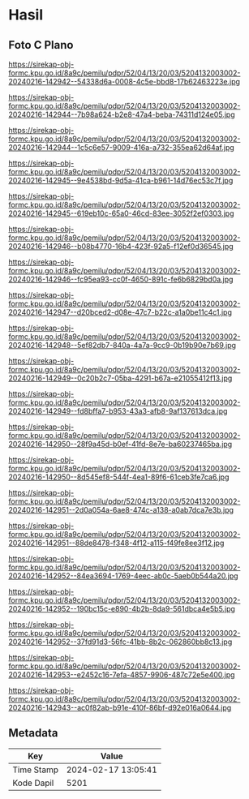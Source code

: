 # Hasil

## Foto C Plano

https://sirekap-obj-formc.kpu.go.id/8a9c/pemilu/pdpr/52/04/13/20/03/5204132003002-20240216-142942--54338d6a-0008-4c5e-bbd8-17b62463223e.jpg

https://sirekap-obj-formc.kpu.go.id/8a9c/pemilu/pdpr/52/04/13/20/03/5204132003002-20240216-142944--7b98a624-b2e8-47a4-beba-74311d124e05.jpg

https://sirekap-obj-formc.kpu.go.id/8a9c/pemilu/pdpr/52/04/13/20/03/5204132003002-20240216-142944--1c5c6e57-9009-416a-a732-355ea62d64af.jpg

https://sirekap-obj-formc.kpu.go.id/8a9c/pemilu/pdpr/52/04/13/20/03/5204132003002-20240216-142945--9e4538bd-9d5a-41ca-b961-14d76ec53c7f.jpg

https://sirekap-obj-formc.kpu.go.id/8a9c/pemilu/pdpr/52/04/13/20/03/5204132003002-20240216-142945--619eb10c-65a0-46cd-83ee-3052f2ef0303.jpg

https://sirekap-obj-formc.kpu.go.id/8a9c/pemilu/pdpr/52/04/13/20/03/5204132003002-20240216-142946--b08b4770-16b4-423f-92a5-f12ef0d36545.jpg

https://sirekap-obj-formc.kpu.go.id/8a9c/pemilu/pdpr/52/04/13/20/03/5204132003002-20240216-142946--fc95ea93-cc0f-4650-891c-fe6b6829bd0a.jpg

https://sirekap-obj-formc.kpu.go.id/8a9c/pemilu/pdpr/52/04/13/20/03/5204132003002-20240216-142947--d20bced2-d08e-47c7-b22c-a1a0be11c4c1.jpg

https://sirekap-obj-formc.kpu.go.id/8a9c/pemilu/pdpr/52/04/13/20/03/5204132003002-20240216-142948--5ef82db7-840a-4a7a-9cc9-0b19b90e7b69.jpg

https://sirekap-obj-formc.kpu.go.id/8a9c/pemilu/pdpr/52/04/13/20/03/5204132003002-20240216-142949--0c20b2c7-05ba-4291-b67a-e21055412f13.jpg

https://sirekap-obj-formc.kpu.go.id/8a9c/pemilu/pdpr/52/04/13/20/03/5204132003002-20240216-142949--fd8bffa7-b953-43a3-afb8-9af137613dca.jpg

https://sirekap-obj-formc.kpu.go.id/8a9c/pemilu/pdpr/52/04/13/20/03/5204132003002-20240216-142950--28f9a45d-b0ef-41fd-8e7e-ba60237465ba.jpg

https://sirekap-obj-formc.kpu.go.id/8a9c/pemilu/pdpr/52/04/13/20/03/5204132003002-20240216-142950--8d545ef8-544f-4ea1-89f6-61ceb3fe7ca6.jpg

https://sirekap-obj-formc.kpu.go.id/8a9c/pemilu/pdpr/52/04/13/20/03/5204132003002-20240216-142951--2d0a054a-6ae8-474c-a138-a0ab7dca7e3b.jpg

https://sirekap-obj-formc.kpu.go.id/8a9c/pemilu/pdpr/52/04/13/20/03/5204132003002-20240216-142951--88de8478-f348-4f12-a115-f49fe8ee3f12.jpg

https://sirekap-obj-formc.kpu.go.id/8a9c/pemilu/pdpr/52/04/13/20/03/5204132003002-20240216-142952--84ea3694-1769-4eec-ab0c-5aeb0b544a20.jpg

https://sirekap-obj-formc.kpu.go.id/8a9c/pemilu/pdpr/52/04/13/20/03/5204132003002-20240216-142952--190bc15c-e890-4b2b-8da9-561dbca4e5b5.jpg

https://sirekap-obj-formc.kpu.go.id/8a9c/pemilu/pdpr/52/04/13/20/03/5204132003002-20240216-142952--37fd91d3-56fc-41bb-8b2c-062860bb8c13.jpg

https://sirekap-obj-formc.kpu.go.id/8a9c/pemilu/pdpr/52/04/13/20/03/5204132003002-20240216-142953--e2452c16-7efa-4857-9906-487c72e5e400.jpg

https://sirekap-obj-formc.kpu.go.id/8a9c/pemilu/pdpr/52/04/13/20/03/5204132003002-20240216-142943--ac0f82ab-b91e-410f-86bf-d92e016a0644.jpg


## Metadata

| Key        | Value               |
| ---------- | ------------------- |
| Time Stamp | 2024-02-17 13:05:41 |
| Kode Dapil | 5201                |



